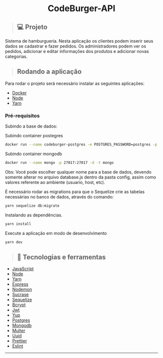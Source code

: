 <h1 align="center">CodeBurger-API</h1>

>## 💻 Projeto

<p>Sistema de hamburgueria. Nesta aplicação os clientes podem inserir seus dados se cadastrar e fazer pedidos. Os administradores podem ver os pedidos, adicionar e editar informações dos produtos e adicionar novas categorias.</p>

>## Rodando a aplicação
Para rodar o projeto será necessário instalar as seguintes aplicações:
* [Docker](https://www.docker.com/)
* [Node](https://nodejs.org/en/)
* [Yarn](https://yarnpkg.com/getting-started/install)

### Pré-requisitos
Subindo a base de dados:

Subindo container postegres
```bash
docker run --name codeburger-postgres -e POSTGRES_PASSWORD=postgres -p 5432:5432 -d postgres
```

Subindo container mongodb
```bash
docker run --name mongo -p 27017:27017 -d -t mongo
```
Obs: Vocé pode escolher qualquer nome para a base de dados, devendo somente alterar no arquivo database.js dentro da pasta config, assim como valores referente ao ambiente (usuario, host, etc).

É necessário rodar as migrations para que o Sequelize crie as tabelas necessárias no banco de dados, através do comando:

```bash
yarn sequelize db:migrate
```

Instalando as dependências.
```bash
yarn install 
```

Execute a aplicação em modo de desenvolvimento
```bash
yarn dev
```

>## 🚀 Tecnologias e ferramentas 
* [JavaScript](https://developer.mozilla.org/pt-BR/docs/Web/JavaScript)
* [Node](https://nodejs.org/en/)
* [Yarn](https://yarnpkg.com/getting-started/install)
* [Express](https://expressjs.com/pt-br/)
* [Nodemon](https://www.npmjs.com/package/nodemon)
* [Sucrase](https://www.npmjs.com/package/sucrase)
* [Sequelize](https://sequelize.org/master/manual/getting-started.html)
* [Bcrypt](https://www.npmjs.com/package/bcrypt)
* [Jwt](https://jwt.io/)
* [Yup](https://www.npmjs.com/package/yup)
* [Postgres](https://www.postgresql.org/)
* [Mongodb](https://www.mongodb.com/)
* [Multer](https://www.npmjs.com/package/multer)
* [Uuid](https://www.npmjs.com/package/uuid)
* [Prettier](https://prettier.io/)
* [Eslint](https://eslint.org/)

---

